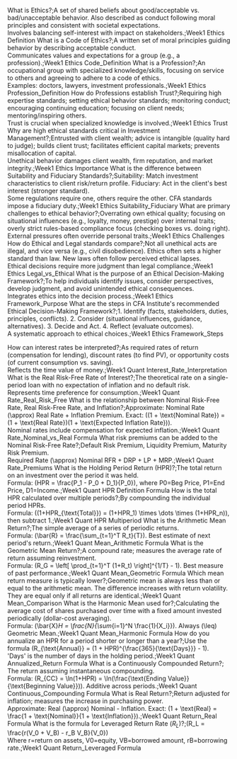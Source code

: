 What is Ethics?;A set of shared beliefs about good/acceptable vs. bad/unacceptable behavior. Also described as conduct following moral principles and consistent with societal expectations.<br>Involves balancing self-interest with impact on stakeholders.;Week1 Ethics Definition
What is a Code of Ethics?;A written set of moral principles guiding behavior by describing acceptable conduct.<br>Communicates values and expectations for a group (e.g., a profession).;Week1 Ethics Code_Definition
What is a Profession?;An occupational group with specialized knowledge/skills, focusing on service to others and agreeing to adhere to a code of ethics.<br>Examples: doctors, lawyers, investment professionals.;Week1 Ethics Profession_Definition
How do Professions establish Trust?;Requiring high expertise standards; setting ethical behavior standards; monitoring conduct; encouraging continuing education; focusing on client needs; mentoring/inspiring others.<br>Trust is crucial when specialized knowledge is involved.;Week1 Ethics Trust
Why are high ethical standards critical in Investment Management?;Entrusted with client wealth; advice is intangible (quality hard to judge); builds client trust; facilitates efficient capital markets; prevents misallocation of capital.<br>Unethical behavior damages client wealth, firm reputation, and market integrity.;Week1 Ethics Importance
What is the difference between Suitability and Fiduciary Standards?;Suitability: Match investment characteristics to client risk/return profile. Fiduciary: Act in the client's best interest (stronger standard).<br>Some regulations require one, others require the other. CFA standards impose a fiduciary duty.;Week1 Ethics Suitability_Fiduciary
What are primary challenges to ethical behavior?;Overrating own ethical quality; focusing on situational influences (e.g., loyalty, money, prestige) over internal traits; overly strict rules-based compliance focus (checking boxes vs. doing right).<br>External pressures often override personal traits.;Week1 Ethics Challenges
How do Ethical and Legal standards compare?;Not all unethical acts are illegal, and vice versa (e.g., civil disobedience). Ethics often sets a higher standard than law. New laws often follow perceived ethical lapses.<br>Ethical decisions require more judgment than legal compliance.;Week1 Ethics Legal_vs_Ethical
What is the purpose of an Ethical Decision-Making Framework?;To help individuals identify issues, consider perspectives, develop judgment, and avoid unintended ethical consequences.<br>Integrates ethics into the decision process.;Week1 Ethics Framework_Purpose
What are the steps in CFA Institute's recommended Ethical Decision-Making Framework?;1. Identify (facts, stakeholders, duties, principles, conflicts). 2. Consider (situational influences, guidance, alternatives). 3. Decide and Act. 4. Reflect (evaluate outcomes).<br>A systematic approach to ethical choices.;Week1 Ethics Framework_Steps

How can interest rates be interpreted?;As required rates of return (compensation for lending), discount rates (to find PV), or opportunity costs (of current consumption vs. saving).<br>Reflects the time value of money.;Week1 Quant Interest_Rate_Interpretation
What is the Real Risk-Free Rate of Interest?;The theoretical rate on a single-period loan with no expectation of inflation and no default risk.<br>Represents time preference for consumption.;Week1 Quant Rate_Real_Risk_Free
What is the relationship between Nominal Risk-Free Rate, Real Risk-Free Rate, and Inflation?;Approximate: Nominal Rate \(\approx\) Real Rate + Inflation Premium. Exact: \((1 + \text{Nominal Rate}) = (1 + \text{Real Rate})(1 + \text{Expected Inflation Rate})\).<br>Nominal rates include compensation for expected inflation.;Week1 Quant Rate_Nominal_vs_Real Formula
What risk premiums can be added to the Nominal Risk-Free Rate?;Default Risk Premium, Liquidity Premium, Maturity Risk Premium.<br>Required Rate \(\approx\) Nominal RFR + DRP + LP + MRP.;Week1 Quant Rate_Premiums
What is the Holding Period Return (HPR)?;The total return on an investment over the period it was held.<br>Formula: \(HPR = \frac{P_1 - P_0 + D_1}{P_0}\), where P0=Beg Price, P1=End Price, D1=Income.;Week1 Quant HPR Definition Formula
How is the total HPR calculated over multiple periods?;By compounding the individual period HPRs.<br>Formula: \((1+HPR_{\text{Total}}) = (1+HPR_1) \times \dots \times (1+HPR_n)\), then subtract 1.;Week1 Quant HPR Multiperiod
What is the Arithmetic Mean Return?;The simple average of a series of periodic returns.<br>Formula: \(\bar{R} = \frac{\sum_{t=1}^T R_t}{T}\). Best estimate of next period's return.;Week1 Quant Mean_Arithmetic Formula
What is the Geometric Mean Return?;A compound rate; measures the average rate of return assuming reinvestment.<br>Formula: \(R_G = \left[ \prod_{t=1}^T (1+R_t) \right]^{1/T} - 1\). Best measure of past performance.;Week1 Quant Mean_Geometric Formula
Which mean return measure is typically lower?;Geometric mean is always less than or equal to the arithmetic mean. The difference increases with return volatility.<br>They are equal only if all returns are identical.;Week1 Quant Mean_Comparison
What is the Harmonic Mean used for?;Calculating the average cost of shares purchased over time with a fixed amount invested periodically (dollar-cost averaging).<br>Formula: \(\bar{X}_H = \frac{N}{\sum_{i=1}^N \frac{1}{X_i}}\). Always \(\leq\) Geometric Mean.;Week1 Quant Mean_Harmonic Formula
How do you annualize an HPR for a period shorter or longer than a year?;Use the formula \(R_{\text{Annual}} = (1 + HPR)^{\frac{365}{\text{Days}}} - 1\).<br>'Days' is the number of days in the holding period.;Week1 Quant Annualized_Return Formula
What is a Continuously Compounded Return?; The return assuming instantaneous compounding.<br>Formula: \(R_{CC} = \ln(1+HPR) = \ln(\frac{\text{Ending Value}}{\text{Beginning Value}})\). Additive across periods.;Week1 Quant Continuous_Compounding Formula
What is Real Return?;Return adjusted for inflation; measures the increase in purchasing power.<br>Approximate: Real \(\approx\) Nominal - Inflation. Exact: \(1 + \text{Real} = \frac{1 + \text{Nominal}}{1 + \text{Inflation}}\).;Week1 Quant Return_Real Formula
What is the formula for Leveraged Return Rate ($R_L$)?;\(R_L = \frac{r(V_0 + V_B) - r_B V_B}{V_0}\)<br>Where r=return on assets, V0=equity, VB=borrowed amount, rB=borrowing rate.;Week1 Quant Return_Leveraged Formula